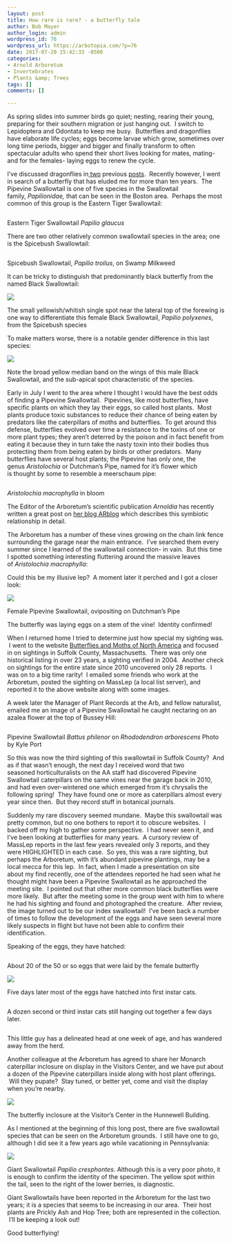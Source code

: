 ```yaml
---
layout: post
title: How rare is rare? - a butterfly tale
author: Bob Mayer
author_login: admin
wordpress_id: 76
wordpress_url: https://arbotopia.com/?p=76
date: 2017-07-20 15:42:33 -0500
categories:
- Arnold Arboretum
- Invertebrates
- Plants &amp; Trees
tags: []
comments: []

---
```

<p>As spring slides into summer birds go quiet; nesting, rearing their young, preparing for their southern migration or just hanging out.  I switch to Lepidoptera and Odontata to keep me busy.  Butterflies and dragonflies have elaborate life cycles; eggs become larvae which grow, sometimes over long time periods, bigger and bigger and finally transform to often spectacular adults who spend their short lives looking for mates, mating- and for the females- laying eggs to renew the cycle.</p>

<p>I’ve discussed dragonflies in<a href="http://www.arbotopia.com/an-ode-to-odonata/"> two</a> previous <a href="http://www.arbotopia.com/dragonflies-are-everywhere/">posts</a>.  Recently however, I went in search of a butterfly that has eluded me for more than ten years.  The Pipevine Swallowtail is one of five species in the Swallowtail family, <em>Papilionidae, </em>that can be seen in the Boston area.  Perhaps the most common of this group is the Eastern Tiger Swallowtail:</p>

<p><!-- wp:image {"id":1468} --></p>
<img src="/images/2017/07/P1080473.jpg" alt="" class="wp-image-1468"/>

<p>Eastern Tiger Swallowtail <em>Papilio glaucus</em></p>

<p>There are two other relatively common swallowtail species in the area; one is the Spicebush Swallowtail:</p>

<p><!-- wp:image {"id":1469} --></p>
<img src="/images/2017/07/P1160832.jpg" alt="" class="wp-image-1469"/>

<p>Spicebush Swallowtail, <em>Papilio troilus</em>, on Swamp Milkweed</p>

<p>It can be tricky to distinguish that predominantly black butterfly from the named Black Swallowtail:</p>

![](/images/P1080961.jpg)

<p>The small yellowish/whitish single spot near the lateral top of the forewing is one way to differentiate this female Black Swallowtail, <em>Papilio polyxenes</em>, from the Spicebush species</p>

<p>To make matters worse, there is a notable gender difference in this last species:</p>

![](/images/P1250889.jpg)

<p>Note the broad yellow median band on the wings of this male Black Swallowtail, and the sub-apical spot characteristic of the species.</p>

<p>Early in July I went to the area where I thought I would have the best odds of finding a Pipevine Swallowtail.  Pipevines, like most butterflies, have specific plants on which they lay their eggs, so called host plants.  Most plants produce toxic substances to reduce their chance of being eaten by predators like the caterpillars of moths and butterflies.  To get around this defense, butterflies evolved over time a resistance to the toxins of one or more plant types; they aren’t deterred by the poison and in fact benefit from eating it because they in turn take the nasty toxin into their bodies thus protecting them from being eaten by birds or other predators.  Many butterflies have several host plants; the Pipevine has only one, the genus <em>Aristolochia</em> or Dutchman’s Pipe, named for it’s flower which is thought by some to resemble a meerschaum pipe:</p>

<p><!-- wp:image {"id":234} --></p>
<img src="/images/2018/11/Dutchmans-Pipe-Aristolochia-macrophylla-1112-88-A.jpg" alt="" class="wp-image-234"/>

<p><em>Aristolochia macrophylla</em> in bloom</p>

<p>The Editor of the Arboretum’s scientific publication <em>Arnoldia</em> has recently written a great post on <a href="https://web.archive.org/web/20170912192358/https://www.arboretum.harvard.edu/pipevine-dreams/">her blog ARblog</a> which describes this symbiotic relationship in detail.</p>

<p>The Arboretum has a number of these vines growing on the chain link fence surrounding the garage near the main entrance.  I’ve searched them every summer since I learned of the swallowtail connection- in vain.  But this time I spotted something interesting fluttering around the massive leaves of <em>Aristolochia macrophylla</em>:

<p>Could this be my illusive lep?  A moment later it perched and I got a closer look:</p>

![](/images/P1160763.jpg)

<p>Female Pipevine Swallowtail, ovipositing on Dutchman’s Pipe</p>

<p>The butterfly was laying eggs on a stem of the vine!  Identity confirmed!</p>

<p>When I returned home I tried to determine just how special my sighting was.  I went to the website <a href="https://web.archive.org/web/20170912192358/https://www.butterfliesandmoths.org/">Butterflies and Moths of North America</a> and focused in on sightings in Suffolk County, Massachusetts.  There was only one historical listing in over 23 years, a sighting verified in 2004.  Another check on sightings for the entire state since 2010 uncovered only 28 reports.  I was on to a big time rarity!  I emailed some friends who work at the Arboretum, posted the sighting on MassLep (a local list server), and reported it to the above website along with some images.</p>

<p>A week later the Manager of Plant Records at the Arb, and fellow naturalist, emailed me an image of a Pipevine Swallowtail he caught nectaring on an azalea flower at the top of Bussey Hill:</p>

<p><!-- wp:image {"id":1481} --></p>
<img src="/images/2017/07/IMG_0628.jpg" alt="" class="wp-image-1481"/>

<p>Pipevine Swallowtail <em>Battus philenor</em> on <em>Rhododendron arborescens</em> Photo by Kyle Port</p>

<p>So this was now the third sighting of this swallowtail in Suffolk County?  And as if that wasn’t enough, the next day I received word that two seasoned horticulturalists on the AA staff had discovered Pipevine Swallowtail caterpillars on the same vines near the garage back in 2010, and had even over-wintered one which emerged from it’s chrysalis the following spring!  They have found one or more as caterpillars almost every year since then.  But they record stuff in botanical journals.</p>

<p>Suddenly my rare discovery seemed mundane.  Maybe this swallowtail was pretty common, but no one bothers to report it to obscure websites.  I backed off my high to gather some perspective.  I had never seen it, and I’ve been looking at butterflies for many years.  A cursory review of MassLep reports in the last few years revealed only 3 reports, and they were HIGHLIGHTED in each case.  So yes, this was a rare sighting, but perhaps the Arboretum, with it’s abundant pipevine plantings, may be a local mecca for this lep.  In fact, when I made a presentation on site about my find recently, one of the attendees reported he had seen what he thought might have been a Pipevine Swallowtail as he approached the meeting site.  I pointed out that other more common black butterflies were more likely.  But after the meeting some in the group went with him to where he had his sighting and found and photographed the creature.  After review, the image turned out to be our index swallowtail!  I’ve been back a number of times to follow the development of the eggs and have seen several more likely suspects in flight but have not been able to confirm their identification.</p>

<p>Speaking of the eggs, they have hatched:</p>

<p><!-- wp:image {"id":1475} --></p>
<img src="/images/2017/07/P1160914.jpg" alt="" class="wp-image-1475"/>

<p>About 20 of the 50 or so eggs that were laid by the female butterfly</p>

![](/images/P1160994.jpg)

<p>Five days later most of the eggs have hatched into first instar cats.</p>

<p><!-- wp:image {"id":1477} --></p>
<img src="/images/2017/07/P1170064.jpg" alt="" class="wp-image-1477"/>

<p>A dozen second or third instar cats still hanging out together a few days later.</p>

<p><!-- wp:image {"id":1478} --></p>
<img src="/images/2017/07/P1170133.jpg" alt="" class="wp-image-1478"/>

<p>This little guy has a delineated head at one week of age, and has wandered away from the herd.</p>

<p>Another colleague at the Arboretum has agreed to share her Monarch caterpillar inclosure on display in the Visitors Center, and we have put about a dozen of the Pipevine caterpillars inside along with host plant offerings.  Will they pupate?  Stay tuned, or better yet, come and visit the display when you’re nearby.</p>

![](/images/P1170157.jpg)

<p>The butterfly inclosure at the Visitor’s Center in the Hunnewell Building.</p>

<p>As I mentioned at the beginning of this long post, there are five swallowtail species that can be seen on the Arboretum grounds.  I still have one to go, although I did see it a few years ago while vacationing in Pennsylvania:</p>

![](/images/P1210692.jpg)

<p>Giant Swallowtail <em>Papilio cresphontes</em>. Although this is a very poor photo, it is enough to confirm the identity of the specimen. The yellow spot within the tail, seen to the right of the lower berries, is diagnostic.</p>

<p>Giant Swallowtails have been reported in the Arboretum for the last two years; it is a species that seems to be increasing in our area.  Their host plants are Prickly Ash and Hop Tree; both are represented in the collection.  I’ll be keeping a look out!</p>

<p>Good butterflying!</p>
